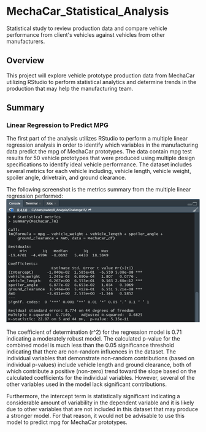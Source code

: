 # MechaCar_Statistical_Analysis
Statistical study to review production data and compare vehicle performance from client's vehicles against vehicles from other manufacturers.

## Overview
This project will explore vehicle prototype production data from MechaCar utilizing RStudio to perform statistical analytics and determine trends in the production that may help the manufacturing team.

## Summary 

### Linear Regression to Predict MPG

The first part of the analysis utilizes RStudio to perform a multiple linear regression analysis in order to identify which variables in the manufacturing data predict the mpg of MechaCar prototypes.  The data contain mpg test results for 50 vehicle prototypes that were produced using multiple design specifications to identify ideal vehicle performance. The dataset includes several metrics for each vehicle including, vehicle length, vehicle weight, spoiler angle, drivetrain, and ground clearance. 

The following screenshot is the metrics summary from the multiple linear regression performed:
![LinRegModel](/Images/LinRegModel.png)

The coefficient of determination (r^2) for the regression model is 0.71 indicating a moderately robust model.  The calculated p-value for the combined model is much less than the 0.05 significance threshold indicating that there are non-random influences in the dataset.  The individual variables that demonstrate non-random contributions (based on individual p-values) include vehicle length and ground clearance, both of which contribute a positive (non-zero) trend toward the slope based on the calculated coefficients for the individual variables.  However, several of the other variables used in the model lack significant contributions. 

Furthermore, the intercept term is statistically significant indicating a considerable amount of variability in the dependent variable and it is likely due to other variables that are not included in this dataset that may produce a stronger model.  For that reason, it would not be advisable to use this model to predict mpg for MechaCar prototypes.


